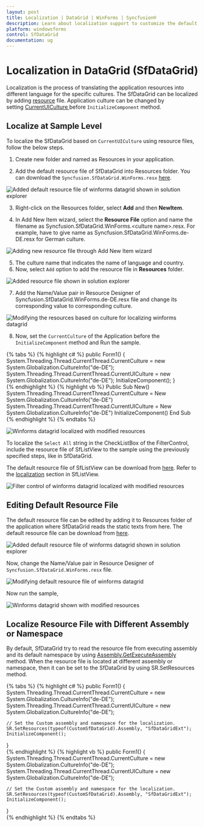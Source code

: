 ```yaml
---
layout: post
title: Localization | DataGrid | WinForms | Syncfusion®
description: Learn about localization support to customize the default strings in Syncfusion® WinForms DataGrid (SfDataGrid) control and more details.
platform: windowsforms
control: SfDataGrid
documentation: ug
---
```


# Localization in DataGrid (SfDataGrid)
Localization is the process of translating the application resources into different language for the specific cultures. The SfDataGrid can be localized by adding [resource](https://learn.microsoft.com/en-us/previous-versions/visualstudio/visual-studio-2010/aa992030(v=vs.100)) file. Application culture can be changed by setting [CurrentUICulture ](https://learn.microsoft.com/en-us/dotnet/api/system.globalization.cultureinfo.currentuiculture?view=net-5.0)before `InitializeComponent` method.

## Localize at Sample Level
To localize the SfDataGrid based on `CurrentUICulture` using resource files, follow the below steps.


1) Create new folder and named as Resources in your application.

2) Add the default resource file of SfDataGrid into Resources folder. You can download the `Syncfusion.SfDataGrid.WinForms.resx` [here](https://www.syncfusion.com/downloads/support/directtrac/general/ze/Syncfusion.SfDataGrid.WinForms53748004.zip).

![Added default resource file of winforms datagrid shown in solution explorer](Localization_images/Localization_img1.png) 

3) Right-click on the Resources folder, select **Add** and then **NewItem**.

4) In Add New Item wizard, select the **Resource File** option and name the filename as Syncfusion.SfDataGrid.WinForms.&lt;culture name&gt;.resx. For example, have to give name as Syncfusion.SfDataGrid.WinForms.de-DE.resx for German culture.

![Adding new resource file through Add New Item wizard](Localization_images/Localization_img2.png)

5) The culture name that indicates the name of language and country.
6) Now, select `Add` option to add the resource file in **Resources** folder.

![Added resource file shown in solution explorer](Localization_images/Localization_img3.png) 

7) Add the Name/Value pair in Resource Designer of Syncfusion.SfDataGrid.WinForms.de-DE.resx file and change its corresponding value to corresponding culture.

![Modifying the resources based on culture for localizing winforms datagrid](Localization_images/Localization_img4.png) 

8) Now, set the `CurrentCulture` of the Application before the `InitializeComponent` method and Run the sample.

{% tabs %}
{% highlight c# %}
public Form1()
{
    System.Threading.Thread.CurrentThread.CurrentCulture = new System.Globalization.CultureInfo("de-DE");
    System.Threading.Thread.CurrentThread.CurrentUICulture = new System.Globalization.CultureInfo("de-DE");
    InitializeComponent();
}        
{% endhighlight %}
{% highlight vb %}
Public Sub New()
	System.Threading.Thread.CurrentThread.CurrentCulture = New System.Globalization.CultureInfo("de-DE")
	System.Threading.Thread.CurrentThread.CurrentUICulture = New System.Globalization.CultureInfo("de-DE")
	InitializeComponent()
End Sub  
{% endhighlight %}
{% endtabs %}

![Winforms datagrid localized with modified resources](Localization_images/Localization_img5.png)

To localize the `Select All` string in the CheckListBox of the FilterControl, include the resource file of SfListView to the sample using the previously specified steps, like in SfDataGrid.

The default resource file of SfListView can be download from [here](https://www.syncfusion.com/downloads/support/directtrac/general/ze/ResourceFile1283641291). Refer to the [localization](https://help.syncfusion.com/windowsforms/listview/localization) section in SfListView.

![Filter control of winforms datagrid localized with modified resources](Localization_images/Localization_img9.png)

## Editing Default Resource File
The default resource file can be edited by adding it to Resources folder of the application where SfDataGrid reads the static texts from here. The default resource file can be download from [here](https://www.syncfusion.com/downloads/support/directtrac/general/ze/Syncfusion.SfDataGrid.WinForms53748004.zip).

![Added default resource file of winforms datagrid shown in solution explorer](Localization_images/Localization_img6.png)

Now, change the Name/Value pair in Resource Designer of `Syncfusion.SfDataGrid.WinForms.resx` file.

![Modifying default resource file of winforms datagrid](Localization_images/Localization_img7.png)

Now run the sample,

![Winforms datagrid shown with modified resources](Localization_images/Localization_img8.png)

## Localize Resource File with Different Assembly or Namespace
By default, SfDataGrid try to read the resource file from executing assembly and its default namespace by using [Assembly.GetExecuteAssembly](https://learn.microsoft.com/en-us/dotnet/api/system.reflection.assembly.getexecutingassembly?view=net-5.0) method. When the resource file is located at different assembly or namespace, then it can be set to the SfDataGrid by using SR.SetResources method.

{% tabs %}
{% highlight c# %}
public Form1()
{
    System.Threading.Thread.CurrentThread.CurrentCulture = new System.Globalization.CultureInfo("de-DE");
    System.Threading.Thread.CurrentThread.CurrentUICulture = new System.Globalization.CultureInfo("de-DE");

    // Set the Custom assembly and namespace for the localization.
    SR.SetResources(typeof(CustomSfDataGrid).Assembly, "SfDataGridExt");
    InitializeComponent();
}        
{% endhighlight %}
{% highlight vb %}
public Form1()
{
    System.Threading.Thread.CurrentThread.CurrentCulture = new System.Globalization.CultureInfo("de-DE");
    System.Threading.Thread.CurrentThread.CurrentUICulture = new System.Globalization.CultureInfo("de-DE");

    // Set the Custom assembly and namespace for the localization.
    SR.SetResources(typeof(CustomSfDataGrid).Assembly, "SfDataGridExt");
    InitializeComponent();
}        
{% endhighlight %}
{% endtabs %}
